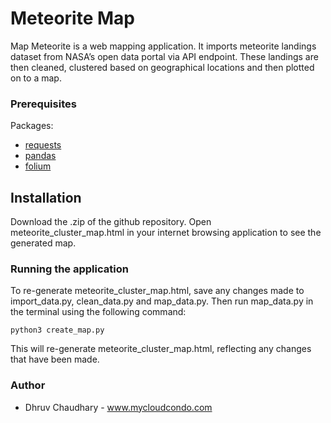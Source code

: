 # Meteorite Map

Map Meteorite is a web mapping application. It imports meteorite landings dataset from NASA’s open data portal via API endpoint. These landings are then cleaned, clustered based on geographical locations and then plotted on to a map.

### Prerequisites

Packages:
* [requests](https://pypi.org/project/requests/)
* [pandas](https://pypi.org/project/pandas/) 
* [folium](https://pypi.org/project/folium/)  

## Installation

Download the .zip of the github repository. Open meteorite_cluster_map.html in your internet browsing application to see the generated map. 

### Running the application

To re-generate meteorite_cluster_map.html, save any changes made to import_data.py, clean_data.py and map_data.py. Then run map_data.py in the terminal using the following command:

```
python3 create_map.py
```
This will re-generate meteorite_cluster_map.html, reflecting any changes that have been made.

### Author
* Dhruv Chaudhary - www.mycloudcondo.com
